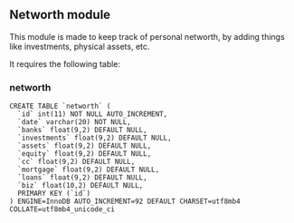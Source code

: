 ## Networth module

This module is made to keep track of personal networth, by adding things like investments, physical assets, etc.

It requires the following table:

### networth
```
CREATE TABLE `networth` (
  `id` int(11) NOT NULL AUTO_INCREMENT,
  `date` varchar(20) NOT NULL,
  `banks` float(9,2) DEFAULT NULL,
  `investments` float(9,2) DEFAULT NULL,
  `assets` float(9,2) DEFAULT NULL,
  `equity` float(9,2) DEFAULT NULL,
  `cc` float(9,2) DEFAULT NULL,
  `mortgage` float(9,2) DEFAULT NULL,
  `loans` float(9,2) DEFAULT NULL,
  `biz` float(10,2) DEFAULT NULL,
  PRIMARY KEY (`id`)
) ENGINE=InnoDB AUTO_INCREMENT=92 DEFAULT CHARSET=utf8mb4 COLLATE=utf8mb4_unicode_ci
```
